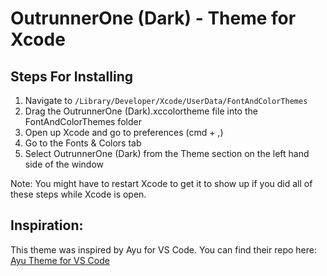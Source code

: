 # OutrunnerOne (Dark) - Theme for Xcode

## Steps For Installing

1. Navigate to `/Library/Developer/Xcode/UserData/FontAndColorThemes`
2. Drag the OutrunnerOne (Dark).xccolortheme file into the FontAndColorThemes folder
3. Open up Xcode and go to preferences (cmd + ,)
4. Go to the Fonts & Colors tab
5. Select OutrunnerOne (Dark) from the Theme section on the left hand side of the window

Note: You might have to restart Xcode to get it to show up if you did all of these steps while Xcode is open.

## Inspiration:

This theme was inspired by Ayu for VS Code. You can find their repo here: [Ayu Theme for VS Code](https://github.com/dempfi/ayu)
